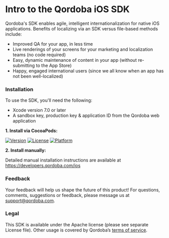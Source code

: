 # Intro to the Qordoba iOS SDK 


Qordoba's SDK enables agile, intelligent internationalization for native iOS applications. Benefits of localizing via an SDK versus file-based methods include:

* Improved QA for your app, in less time
* Live renderings of your screens for your marketing and localization teams (no code required)
* Easy, dynamic maintenance of content in your app (without re-submitting to the App Store)
* Happy, engaged international users (since we all know when an app has not been well-localized)


### Installation

To use the SDK, you'll need the following:

* Xcode version 7.0 or later
* A sandbox key, production key & application ID from the Qordoba web application


**1. Install via CocoaPods:**

[![Version](https://img.shields.io/cocoapods/v/Qordoba-iOS-SDK.svg?style=flat)](http://cocoapods.org/pods/Qordoba-iOS-SDK)
[![License](https://img.shields.io/cocoapods/l/Qordoba-iOS-SDK.svg?style=flat)](http://cocoapods.org/pods/Qordoba-iOS-SDK)
[![Platform](https://img.shields.io/cocoapods/p/Qordoba-iOS-SDK.svg?style=flat)](http://cocoapods.org/pods/Qordoba-iOS-SDK)


**2. Install manually:**

Detailed manual installation instructions are available at https://developers.qordoba.com/ios


### Feedback

Your feedback will help us shape the future of this product! For questions, comments, suggestions or feedback, please message us at support@qordoba.com.


### Legal

This SDK is available under the Apache license (please see separate License file). Other usage is covered by Qordoba’s [terms of service](http://www.qordoba.com/terms.html).
